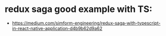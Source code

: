 # redux saga good example with TS:

- https://medium.com/simform-engineering/redux-saga-with-typescript-in-react-native-application-d4b9b62d9a62
